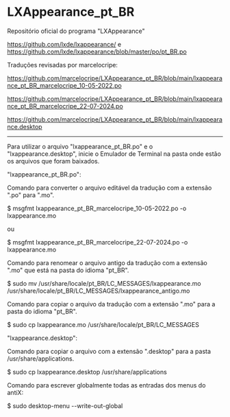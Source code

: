 # LXAppearance_pt_BR

Repositório oficial do programa "LXAppearance"

https://github.com/lxde/lxappearance/
e
https://github.com/lxde/lxappearance/blob/master/po/pt_BR.po


Traduções revisadas por marcelocripe:

https://github.com/marcelocripe/LXAppearance_pt_BR/blob/main/lxappearance_pt_BR_marcelocripe_10-05-2022.po

https://github.com/marcelocripe/LXAppearance_pt_BR/blob/main/lxappearance_pt_BR_marcelocripe_22-07-2024.po

https://github.com/marcelocripe/LXAppearance_pt_BR/blob/main/lxappearance.desktop

- - - - -

Para utilizar o arquivo "lxappearance_pt_BR.po" e o "lxappearance.desktop", inicie o Emulador de Terminal na pasta onde estão os arquivos que foram baixados.

"lxappearance_pt_BR.po":

Comando para converter o arquivo editável da tradução com a extensão ".po" para ".mo".

$ msgfmt lxappearance_pt_BR_marcelocripe_10-05-2022.po -o lxappearance.mo

ou

$ msgfmt lxappearance_pt_BR_marcelocripe_22-07-2024.po -o lxappearance.mo



Comando para renomear o arquivo antigo da tradução com a extensão ".mo" que está na pasta do idioma "pt_BR".

$ sudo mv /usr/share/locale/pt_BR/LC_MESSAGES/lxappearance.mo /usr/share/locale/pt_BR/LC_MESSAGES/lxappearance_antigo.mo



Comando para copiar o arquivo da tradução com a extensão ".mo" para a pasta do idioma "pt_BR".

$ sudo cp lxappearance.mo /usr/share/locale/pt_BR/LC_MESSAGES



"lxappearance.desktop":

Comando para copiar o arquivo com a extensão ".desktop" para a pasta /usr/share/applications.

$ sudo cp lxappearance.desktop /usr/share/applications


Comando para escrever globalmente todas as entradas dos menus do antiX:

$ sudo desktop-menu --write-out-global
